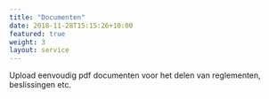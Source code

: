 ```yaml
---
title: "Documenten"
date: 2018-11-28T15:15:26+10:00
featured: true
weight: 3
layout: service
---
```

Upload eenvoudig pdf documenten voor het delen van reglementen, beslissingen etc.
